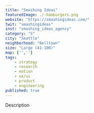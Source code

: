 ```yaml
---
title: "Smashing Ideas"
featuredImage: ./-hamburgers.png
website: "https://smashingideas.com/"
twit: "smashingideas"
inst: "smashing_ideas_agency"
category: "S"
city: "Seattle"
neighborhood: "Belltown"
size: "Large (41-100)"
map: ['','']
tags:
    - strategy
    - research
    - motion
    - ux/ui
    - product
    - engineering
published: true
---
```


Description
